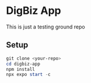 # DigBiz App
This is just a testing ground repo

## Setup

```powershell
git clone <your-repo>
cd digbiz-app
npm install
npx expo start -c
